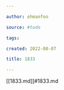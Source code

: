 ```yaml
---

author: ohmanfoo

source: #todo

tags: 

created: 2022-08-07

title: 1833

---
```

[[1833.md]]#1833.md